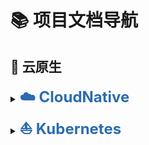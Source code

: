 # 📚 项目文档导航



## 🧬 云原生

<details>
<summary><a href="云原生/CloudNative-简介.md#cloudnative" style="font-size:24px; font-weight:700; text-decoration:none; color:#2b6cb0;">☁️ CloudNative</a></summary><br>
<ul>
  <li><a href="云原生/CloudNative-简介#什么是云原生-cloud-native" style="font-size:20px; font-weight:600; color:#2b6cb0;"> 什么是云原生（Cloud Native）?</a></li><br>
  <li><a href="云原生/CloudNative-简介.md#云原生的核心思想" style="font-size:20px; font-weight:600; color:#2b6cb0;"> 云原生的核心思想</a></li><br>
  <li><a href="云原生/CloudNative-简介.md#云原生的四大技术基石" style="font-size:20px; font-weight:600; color:#2b6cb0;"> 云原生的四大技术基石</a></li><br>
  <li><a href="云原生/CloudNative-简介.md#云原生的关键技术栈" style="font-size:20px; font-weight:600; color:#2b6cb0;"> 云原生的关键技术栈</a></li><br>
  <li><a href="云原生/CloudNative-简介.md#云原生的实际场景" style="font-size:20px; font-weight:600; color:#2b6cb0;"> 云原生的实际场景</a></li><br>
  <li><a href="云原生/CloudNative-简介.md#云原生的优势" style="font-size:20px; font-weight:600; color:#2b6cb0;"> 云原生的优势</a></li><br>
  <li><a href="云原生/CloudNative-简介.md#云原生官网" style="font-size:20px; font-weight:600; color:#2b6cb0;"> 云原生官网</a></li><br>
    </ul>
</details>


<details>
<summary><a href="云原生/CloudNative-Kubernetes概述.md#kubernetes" style="font-size:24px; font-weight:700; text-decoration:none; color:#2b6cb0;">⛵ Kubernetes</a></summary><br>
<ul>
  <li><a href="云原生/CloudNative-Kubernetes概述.md#kubernets逻辑架构" style="font-size:20px; font-weight:600; color:#2b6cb0;"> Kubernets逻辑架构</a></li><br>
  <li><a href="云原生/CloudNative-Kubernetes概述.md#kubernetes组件" style="font-size:20px; font-weight:600; color:#2b6cb0;"> Kubernetes组件</a></li><br>
  <li><a href="云原生/CloudNative-Kubernetes概述.md#kubernetes-版本" style="font-size:20px; font-weight:600; color:#2b6cb0;"> Kubernetes 版本</a></li><br>
  <li><a href="云原生/CloudNative-Kubernetes概述.md#kubernetes扩展接口" style="font-size:20px; font-weight:600; color:#2b6cb0;"> Kubernetes扩展接口</a></li><br>
  <li><a href="云原生/CloudNative-Kubernetes集群部署与管理.md#kubernetes集群部署" style="font-size:20px; font-weight:600; color:#2b6cb0;"> Kubernetes集群部署</a>
      <ul><br>
          <li><a href="云原生/CloudNative-Kubernetes集群部署与管理.md#基于Kubeadm和 Docker 部署 kubernetes 高可用集群" style="font-size:18px; font-weight:500; color:#2b6cb0;">基于Kubeadm和 Docker 部署 kubernetes 高可用集群</a></li><br>
          <li><a href="云原生/CloudNative-Kubernetes集群部署与管理.md#基于Kubeadm和Containerd部署Kubernetes" style="font-size:18px; font-weight:500; color:#2b6cb0;">基于Kubeadm和Containerd部署Kubernetes</a></li><br>
          <li><a href="云原生/CloudNative-Kubernetes集群部署与管理.md#二进制部署高可用k8s集群部署" style="font-size:18px; font-weight:500; color:#2b6cb0;">二进制部署高可用k8s集群部署v.1.30.x</a></li>
      </ul>
  </li><br>
  <li><a href="云原生/CloudNative-Kubernetes集群部署与管理.md#集群节点伸缩管理" style="font-size:20px; font-weight:600; color:#2b6cb0;">集群节点伸缩管理</a>
      <ul><br>
          <li><a href="云原生/CloudNative-Kubernetes集群部署与管理.md#添加Node节点" style="font-size:18px; font-weight:500; color:#2b6cb0;">添加Node节点</a></li><br>
          <li><a href="云原生/CloudNative-Kubernetes集群部署与管理s.md#添加master节点" style="font-size:18px; font-weight:500; color:#2b6cb0;">添加Master节点</a></li><br>
          <li><a href="云原生/CloudNative-Kubernetes集群部署与管理.md#删除node节点" style="font-size:18px; font-weight:500; color:#2b6cb0;">删除node节点</a></li><br>
          <li><a href="云原生/CloudNative-Kubernetes集群部署与管理.md#升级集群" style="font-size:18px; font-weight:500; color:#2b6cb0;">升级集群</a></li>
      </ul>
   </li><br>
  <li><a href="云原生/CloudNative-Kubernetes集群部署与管理#Kubectl常用命令" style="font-size:20px; font-weight:600; color:#2b6cb0;">Kubectl常用命令</a></li><br>
  <li><a href="云原生/CloudNative-etcd.md#Kubernetes—etcd" style="font-size:20px; font-weight:600; color:#2b6cb0;">Kubernetes—etcd</a>
      <ul><br>
          <li><a href="云原生/CloudNative-etcd.md#etcd简介" style="font-size:18px; font-weight:500; color:#2b6cb0;">etcd简介</a></li><br>
          <li><a href="云原生/CloudNative-etcd.md#etcd选举" style="font-size:18px; font-weight:500; color:#2b6cb0;">etcd选举</a></li><br>
          <li><a href="云原生/CloudNative-etcd.md#etcd配置优化" style="font-size:18px; font-weight:500; color:#2b6cb0;">etcd配置优化</a></li><br>
          <li><a href="云原生/CloudNative-etcd.md#etcd操作" style="font-size:18px; font-weight:500; color:#2b6cb0;">etcd操作</a></li></li><br>
          <li><a href="云原生/CloudNative-etcd.md#etcd v3 API版本数据备份与恢复" style="font-size:18px; font-weight:500; color:#2b6cb0;">etcd v3 API版本数据备份与恢复</a></li>
      </ul>
  </li><br>
  <li><a href="云原生/CloudNative-Kubernetes资源对象和Pod资源#Kubernetes资源对象和Pod资源" style="font-size:20px; font-weight:600; color:#2b6cb0;">Kubernetes资源对象和Pod资源</a>
      <ul><br>
          <li><a href="云原生/CloudNative-Kubernetes资源对象和Pod资源.md#资源对象" style="font-size:18px; font-weight:500; color:#2b6cb0;">资源对象</a>
              <ul><br>
                  <li><a href="云原生/CloudNative-Kubernetes资源对象和Pod资源.md#Kubernetes中资源对象的分类" style="font-size:18px; font-weight:500; color:#2b6cb0;">Kubernetes中资源对象的分类</a></li><br>
                  <li><a href="云原生/CloudNative-Kubernetes资源对象和Pod资源.md#资源及其在 API 中的组织形式" style="font-size:18px; font-weight:500; color:#2b6cb0;">资源及其在 API 中的组织形式</a></li><br>
                  <li><a href="云原生/CloudNative-Kubernetes资源对象和Pod资源.md#访问 Kubernetes REST API" style="font-size:18px; font-weight:500; color:#2b6cb0;">访问 Kubernetes REST API</a></li><br>
                  <li><a href="云原生/CloudNative-Kubernetes资源对象和Pod资源.md#查看资源对象的命令" style="font-size:18px; font-weight:500; color:#2b6cb0;">查看资源对象的命令</a></li></li><br>
                  <li><a href="云原生/CloudNative-Kubernetes资源对象和Pod资源.md#用代理访问访问APIServer" style="font-size:18px; font-weight:500; color:#2b6cb0;">用代理访问访问APIServer</a></li>
              </ul>
          </li><br>
          <li><a href="云原生/CloudNative-Kubernetes资源对象和Pod资源.md#资源清单格式" style="font-size:18px; font-weight:500; color:#2b6cb0;">资源清单格式</a>
              <ul><br>
                  <li><a href="云原生/CloudNative-Kubernetes资源对象和Pod资源.md#资源配置清单介绍" style="font-size:18px; font-weight:500; color:#2b6cb0;">资源配置清单介绍</a></li><br>
                  <li><a href="云原生/CloudNative-Kubernetes资源对象和Pod资源.md#apiVersion和kind" style="font-size:18px; font-weight:500; color:#2b6cb0;">apiVersion和kind</a></li><br>
                  <li><a href="云原生/CloudNative-Kubernetes资源对象和Pod资源.md#metadata 嵌套字段" style="font-size:18px; font-weight:500; color:#2b6cb0;">metadata 嵌套字段</a></li><br>
                  <li><a href="云原生/CloudNative-Kubernetes资源对象和Pod资源.md#spec 和 status 字段" style="font-size:18px; font-weight:500; color:#2b6cb0;">spec 和 status 字段</a></li></li><br>
                  <li><a href="云原生/CloudNative-Kubernetes资源对象和Pod资源.md#使用命令生成清单文件" style="font-size:18px; font-weight:500; color:#2b6cb0;">使用命令生成清单文件</a></li><br>
                  <li><a href="云原生/CloudNative-Kubernetes资源对象和Pod资源.md#基于现有资源生成清单文件" style="font-size:18px; font-weight:500; color:#2b6cb0;">基于现有资源生成清单文件</a></li><br>
                  <li><a href="云原生/CloudNative-Kubernetes资源对象和Pod资源.md#资源清单格式文档帮助Explain" style="font-size:18px; font-weight:500; color:#2b6cb0;">资源清单格式文档帮助Explain</a></li><br>
                  <li><a href="云原生/CloudNative-Kubernetes资源对象和Pod资源s.md#资源对象的管理方式" style="font-size:18px; font-weight:500; color:#2b6cb0;">资源对象的管理方式</a></li>
              </ul>
          </li><br>
          <li><a href="云原生/CloudNative-Kubernetes资源对象和Pod资源.md#名称空间" style="font-size:18px; font-weight:500; color:#2b6cb0;">名称空间</a>
              <ul><br>
                  <li><a href="云原生/CloudNative-Kubernetes资源对象和Pod资源.md#名称空间说明" style="font-size:18px; font-weight:500; color:#2b6cb0;">名称空间说明</a></li><br>
                  <li><a href="云原生/CloudNative-Kubernetes资源对象和Pod资源.md#查看名称空间及资源对象" style="font-size:18px; font-weight:500; color:#2b6cb0;">查看名称空间及资源对象</a></li><br>
                  <li><a href="云原生/CloudNative-Kubernetes资源对象和Pod资源.md#创建Namespace资源" style="font-size:18px; font-weight:500; color:#2b6cb0;">创建Namespace资源</a></li><br>
                  <li><a href="云原生/CloudNative-Kubernetes资源对象和Pod资源.md#删除Namespace资源" style="font-size:18px; font-weight:500; color:#2b6cb0;">删除Namespace资源</a></li></li><br>
                  <li><a href="云原生/CloudNative-Kubernetes资源对象和Pod资源.md#删除指定名称空间的资源" style="font-size:18px; font-weight:500; color:#2b6cb0;">删除指定名称空间的资源</a></li>
              </ul>
          </li><br>
          <li><a href="云原生/CloudNative-Kubernetes资源对象和Pod资源.md#Pod资源" style="font-size:18px; font-weight:500; color:#2b6cb0;">Pod资源</a>
              <ul><br>
                  <li><a href="云原生/CloudNative-Kubernetes资源对象和Pod资源.md#什么是 Pod" style="font-size:18px; font-weight:500; color:#2b6cb0;">什么是 Pod</a></li><br>
                  <li><a href="云原生/CloudNative-Kubernetes资源对象和Pod资源.md#Pod资源基础" style="font-size:18px; font-weight:500; color:#2b6cb0;">Pod资源基础</a></li><br>
                  <li><a href="云原生/CloudNative-Kubernetes资源对象和Pod资源.md#自主式Pod" style="font-size:18px; font-weight:500; color:#2b6cb0;">自主式Pod</a></li><br>
                  <li><a href="云原生/CloudNative-Kubernetes资源对象和Pod资源.md#pod资源清单说明" style="font-size:18px; font-weight:500; color:#2b6cb0;">pod资源清单说明</a></li></li><br>
                  <li><a href="云原生/CloudNative-Kubernetes资源对象和Pod资源.md#Pod查看状态" style="font-size:18px; font-weight:500; color:#2b6cb0;">Pod查看状态</a></li><br>
                  <li><a href="云原生/CloudNative-Kubernetes资源对象和Pod资源.md#查看Pod中指定容器应用的日志" style="font-size:18px; font-weight:500; color:#2b6cb0;">查看Pod中指定容器应用的日志</a></li><br>
                  <li><a href="云原生/CloudNative-Kubernetes资源对象和Pod资源.md#进入Pod 执行命令" style="font-size:18px; font-weight:500; color:#2b6cb0;">进入Pod 执行命令</a></li><br>
                  <li><a href="云原生/CloudNative-Kubernetes资源对象和Pod资源.md#删除 Pod" style="font-size:18px; font-weight:500; color:#2b6cb0;">删除 Pod</a></li><br>
                  <li><a href="云原生/CloudNative-Kubernetes资源对象和Pod资源.md#创建定制的Pod" style="font-size:18px; font-weight:500; color:#2b6cb0;">创建定制的Pod</a></li><br>
                  <li><a href="云原生/CloudNative-Kubernetes资源对象和Pod资源.md#临时容器" style="font-size:18px; font-weight:500; color:#2b6cb0;">临时容器</a></li>
              </ul>
          </li><br>
          <li><a href="云原生/CloudNative-Kubernetes资源对象和Pod资源.md#Pod工作机制" style="font-size:18px; font-weight:500; color:#2b6cb0;">Pod工作机制</a>
              <ul><br>
                  <li><a href="云原生/CloudNative-Kubernetes资源对象和Pod资源.md#Pod基本原理" style="font-size:18px; font-weight:500; color:#2b6cb0;">Pod基本原理</a></li><br>
                  <li><a href="云原生/CloudNative-Kubernetes资源对象和Pod资源.md#Pod管理机制" style="font-size:18px; font-weight:500; color:#2b6cb0;">Pod管理机制</a></li><br>
                  <li><a href="云原生/CloudNative-Kubernetes资源对象和Pod资源.md#Pod创建流程" style="font-size:18px; font-weight:500; color:#2b6cb0;">Pod创建流程</a></li><br>
                  <li><a href="云原生/CloudNative-Kubernetes资源对象和Pod资源.md#各部分角色通信方式说明" style="font-size:18px; font-weight:500; color:#2b6cb0;">各部分角色通信方式说明</a></li></li><br>
                  <li><a href="云原生/CloudNative-Kubernetes资源对象和Pod资源.md#Pod的状态详解" style="font-size:18px; font-weight:500; color:#2b6cb0;">Pod的状态详解</a></li><br>
                  <li><a href="云原生/CloudNative-Kubernetes资源对象和Pod资源.md#Pod的生命周期" style="font-size:18px; font-weight:500; color:#2b6cb0;">Pod的生命周期</a></li><br>
                  <li><a href="云原生/CloudNative-Kubernetes资源对象和Pod资源.md#关闭Pod流程" style="font-size:18px; font-weight:500; color:#2b6cb0;">关闭Pod流程</a></li><br>
                  <li><a href="云原生/CloudNative-Kubernetes资源对象和Pod资源.md#设置终止宽限期" style="font-size:18px; font-weight:500; color:#2b6cb0;">设置终止宽限期</a></li><br>
                  <li><a href="云原生/CloudNative-Kubernetes资源对象和Pod资源.md#两种钩子PostStart和PreStop" style="font-size:18px; font-weight:500; color:#2b6cb0;">两种钩子PostStart和PreStop</a></li><br>
                  <li><a href="云原生/CloudNative-Kubernetes资源对象和Pod资源.md#Pod状态" style="font-size:18px; font-weight:500; color:#2b6cb0;">Pod状态</a></li><br>
                  <li><a href="云原生/CloudNative-Kubernetes资源对象和Pod资源.md#Pod 的健康状态监测" style="font-size:18px; font-weight:500; color:#2b6cb0;">Pod 的健康状态监测</a></li><br>
                  <li><a href="云原生/CloudNative-Kubernetes资源对象和Pod资源.md#pod资源限制" style="font-size:18px; font-weight:500; color:#2b6cb0;">pod资源限制</a></li><br>
                  <li><a href="云原生/CloudNative-Kubernetes资源对象和Pod资源.md#Pod安全" style="font-size:18px; font-weight:500; color:#2b6cb0;">Pod安全</a></li><br>
                  <li><a href="云原生/CloudNative-Kubernetes资源对象和Pod资源.md#Pod服务质量QoS" style="font-size:18px; font-weight:500; color:#2b6cb0;">Pod服务质量QoS</a></li><br>
                  <li><a href="云原生/CloudNative-Kubernetes资源对象和Pod资源.md#Pod设计模式" style="font-size:18px; font-weight:500; color:#2b6cb0;">Pod设计模式</a></li>
              </ul>
          </li>
      </ul>
  </li><br>
  <li><a href="云原生/CloudNative-Kubernetes.md#Kubernetes工作负载" style="font-size:20px; font-weight:600; color:#2b6cb0;">Kubernetes工作负载</a></li><br>
  <li><a href="云原生/CloudNative-Kubernetes.md#Kubernetes服务发现" style="font-size:20px; font-weight:600; color:#2b6cb0;">Kubernetes服务发现</a></li><br>
  <li><a href="云原生/CloudNative-Kubernetes.md#Kubernetes域名解析" style="font-size:20px; font-weight:600; color:#2b6cb0;">Kubernetes域名解析</a></li><br>
  <li><a href="云原生/CloudNative-Kubernetes.md#Kubernetes数据存储" style="font-size:20px; font-weight:600; color:#2b6cb0;">Kubernetes数据存储</a></li><br>
  <li><a href="云原生/CloudNative-Kubernetes.md#Kubernetes配置管理" style="font-size:20px; font-weight:600; color:#2b6cb0;">Kubernetes配置管理</a></li><br>
  <li><a href="云原生/CloudNative-Kubernetes.md#Kubernetes流量调度-Ingress" style="font-size:20px; font-weight:600; color:#2b6cb0;">Kubernetes流量调度-Ingress</a></li><br>
  <li><a href="云原生/CloudNative-Kubernetes.md#Kubernetes Gateway API" style="font-size:20px; font-weight:600; color:#2b6cb0;">Kubernetes Gateway API</a></li><br>
  <li><a href="云原生/CloudNative-Kubernetes.md#Kubernetes安全机制" style="font-size:20px; font-weight:600; color:#2b6cb0;">Kubernetes安全机制</a></li><br>
  <li><a href="云原生/CloudNative-Kubernetes.md#Kubernetes有状态服务管理" style="font-size:20px; font-weight:600; color:#2b6cb0;">Kubernetes有状态服务管理</a></li><br>
  <li><a href="云原生/CloudNative-Kubernetes.md#Kubernetes包管理Helm" style="font-size:20px; font-weight:600; color:#2b6cb0;">Kubernetes包管理Helm</a></li><br>
  <li><a href="云原生/CloudNative-Kubernetes.md#Kubernetes网络剖析" style="font-size:20px; font-weight:600; color:#2b6cb0;">Kubernetes网络剖析</a></li><br>  
  <li><a href="云原生/CloudNative-Kubernetes.md#Kubernetes网络插件详解" style="font-size:20px; font-weight:600; color:#2b6cb0;">Kubernetes网络插件详解</a></li><br>
  <li><a href="云原生/CloudNative-Kubernetes.md#Kubernetes 指标流水线" style="font-size:20px; font-weight:600; color:#2b6cb0;">Kubernetes 指标流水线</a></li><br>
  <li><a href="云原生/CloudNative-Kubernetes.md#Kubernetes调度框架" style="font-size:20px; font-weight:600; color:#2b6cb0;">Kubernetes调度框架</a></li><br>
  <li><a href="云原生/CloudNative-Kubernetes.md#实际生产案例1 — 业务迁移" style="font-size:20px; font-weight:600; color:#2b6cb0;">实际生产案例1 — 业务迁移</a></li><br>
  <li><a href="云原生/CloudNative-Kubernetes.md#velero架构及备份流程" style="font-size:20px; font-weight:600; color:#2b6cb0;">velero架构及备份流程</a></li><br>
</details>




